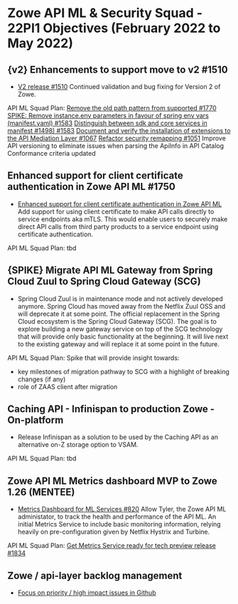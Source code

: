 # Zowe API ML & Security Squad - 22PI1 Objectives (February 2022 to May 2022)


## {v2} Enhancements to support move to v2 #1510

* [V2 release #1510](https://github.com/zowe/api-layer/issues/1510)
Continued validation and bug fixing for Version 2 of Zowe.

API ML Squad Plan:
[Remove the old path pattern from supported #1770](https://github.com/zowe/api-layer/issues/1770)
[SPIKE: Remove instance.env parameters in favour of spring env vars (manifest.yaml) #1583](https://github.com/zowe/api-layer/issues/1583)
[Distinguish between sdk and core services in manifest #1498) #1583](https://github.com/zowe/api-layer/issues/1498)
[Document and verify the installation of extensions to the API Mediation Layer #1067](https://github.com/zowe/api-layer/issues/1067)
[Refactor security remapping #1051](https://github.com/zowe/api-layer/issues/1051)
Improve API versioning to eliminate issues when parsing the ApiInfo in API Catalog
Conformance criteria updated


## Enhanced support for client certificate authentication in Zowe API ML #1750

* [Enhanced support for client certificate authentication in Zowe API ML](https://github.com/zowe/api-layer/issues/1750)
Add support for using client certificate to make API calls directly to service endpoints aka mTLS. This would enable users to securely make direct API calls from third party products to a service endpoint using certificate authentication.    

API ML Squad Plan:
tbd      


## {SPIKE} Migrate API ML Gateway from Spring Cloud Zuul to Spring Cloud Gateway (SCG)  

* Spring Cloud Zuul is in maintenance mode and not actively developed anymore. Spring Cloud has moved away from the Netflix Zuul OSS and will deprecate it at some point. The official replacement in the Spring Cloud ecosystem is the Spring Cloud Gateway (SCG). The goal is to explore building a new gateway service on top of the SCG technology that will provide only basic functionality at the beginning. It will live next to the existing gateway and will replace it at some point in the future.  

API ML Squad Plan:
Spike that will provide insight towards:    
- key milestones of migration pathway to SCG with a highlight of breaking changes (if any)  
- role of ZAAS client after migration  


## Caching API - Infinispan to production Zowe - On-platform  

* Release Infinispan as a solution to be used by the Caching API as an alternative on-Z storage option to VSAM. 

API ML Squad Plan:
tbd  


## Zowe API ML Metrics dashboard MVP to Zowe 1.26 (MENTEE)

* [Metrics Dashboard for ML Services #820](https://github.com/zowe/api-layer/issues/820)
Allow Tyler, the Zowe API ML administator, to track the health and performance of the API ML.
An initial Metrics Service to include basic monitoring information, relying heavily on pre-configuration given by Netflix Hystrix and Turbine.

API ML Squad Plan:
[Get Metrics Service ready for tech preview release #1834](https://github.com/zowe/api-layer/issues/1834)   


## Zowe / api-layer backlog management

* [Focus on priority / high impact issues in Github](https://github.com/zowe/api-layer/labels/22PI1)

